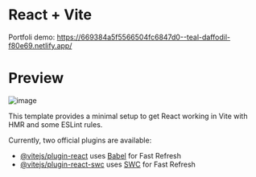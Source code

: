 # React + Vite
Portfoli demo: https://669384a5f5566504fc6847d0--teal-daffodil-f80e69.netlify.app/

# Preview

![image](https://github.com/user-attachments/assets/9fd4e37f-a5b6-4d70-9858-9459f4e1bb82)




This template provides a minimal setup to get React working in Vite with HMR and some ESLint rules.

Currently, two official plugins are available:

- [@vitejs/plugin-react](https://github.com/vitejs/vite-plugin-react/blob/main/packages/plugin-react/README.md) uses [Babel](https://babeljs.io/) for Fast Refresh
- [@vitejs/plugin-react-swc](https://github.com/vitejs/vite-plugin-react-swc) uses [SWC](https://swc.rs/) for Fast Refresh
